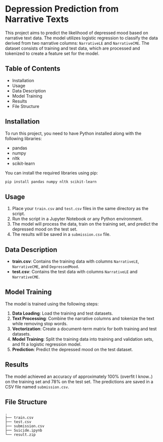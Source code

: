 # Depression Prediction from Narrative Texts

This project aims to predict the likelihood of depressed mood based on narrative text data. The model utilizes logistic regression to classify the data derived from two narrative columns: `NarrativeLE` and `NarrativeCME`. The dataset consists of training and test data, which are processed and tokenized to create a feature set for the model.

## Table of Contents

- Installation
- Usage
- Data Description
- Model Training
- Results
- File Structure


## Installation

To run this project, you need to have Python installed along with the following libraries:

- pandas
- numpy
- nltk
- scikit-learn

You can install the required libraries using pip:

```bash
pip install pandas numpy nltk scikit-learn
```

## Usage

1. Place your `train.csv` and `test.csv` files in the same directory as the script.
2. Run the script in a Jupyter Notebook or any Python environment.
3. The model will process the data, train on the training set, and predict the depressed mood on the test set.
4. The results will be saved in a `submission.csv` file.

## Data Description

- **train.csv**: Contains the training data with columns `NarrativeLE`, `NarrativeCME`, and `DepressedMood`.
- **test.csv**: Contains the test data with columns `NarrativeLE` and `NarrativeCME`.

## Model Training

The model is trained using the following steps:

1. **Data Loading**: Load the training and test datasets.
2. **Text Processing**: Combine the narrative columns and tokenize the text while removing stop words.
3. **Vectorization**: Create a document-term matrix for both training and test datasets.
4. **Model Training**: Split the training data into training and validation sets, and fit a logistic regression model.
5. **Prediction**: Predict the depressed mood on the test dataset.

## Results

The model achieved an accuracy of approximately 100% (overfit I know..) on the training set and 78% on the test set. The predictions are saved in a CSV file named `submission.csv`.

## File Structure

```
.
├── train.csv
├── test.csv
├── submission.csv
├── Suicide.ipynb
└── result.zip

```
